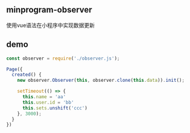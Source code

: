 ## minprogram-observer
使用vue语法在小程序中实现数据更新

## demo

```javascript
const observer = require('./observer.js');

Page({
  created() {
    new observer.Observer(this, observer.clone(this.data)).init();

    setTimeout(() => {
      this.name = 'aa'
      this.user.id = 'bb'
      this.sets.unshift('ccc')
    }, 3000);
  }
})
```
